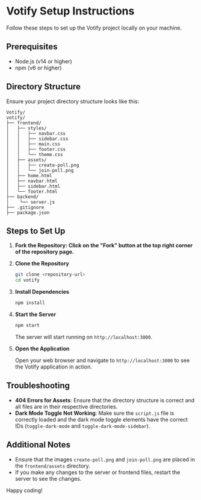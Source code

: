 # Votify Setup Instructions
Follow these steps to set up the Votify project locally on your machine.

## Prerequisites
- Node.js (v14 or higher)
- npm (v6 or higher)

## Directory Structure
Ensure your project directory structure looks like this:

```
Votify/
votify/
├── frontend/
│   ├── styles/
│   │   ├── navbar.css
│   │   ├── sidebar.css
│   │   ├── main.css
│   │   ├── footer.css
│   │   └── theme.css
│   ├── assets/
│   │   ├── create-poll.png
│   │   └── join-poll.png
│   ├── home.html
│   ├── navbar.html
│   ├── sidebar.html
│   └── footer.html
├── backend/
│    └── server.js
├── .gitignore  
├── package.json  
```

## Steps to Set Up

1. **Fork the Repository: Click on the "Fork" button at the top right corner of the repository page.**

2. **Clone the Repository**

   ```bash
   git clone <repository-url>
   cd votify
   ```

3. **Install Dependencies**

   ```bash
   npm install
   ```

4. **Start the Server**

   ```bash
   npm start
   ```

   The server will start running on `http://localhost:3000`.

5. **Open the Application**

   Open your web browser and navigate to `http://localhost:3000` to see the Votify application in action.

## Troubleshooting

- **404 Errors for Assets**: Ensure that the directory structure is correct and all files are in their respective directories.
- **Dark Mode Toggle Not Working**: Make sure the `script.js` file is correctly loaded and the dark mode toggle elements have the correct IDs (`toggle-dark-mode` and `toggle-dark-mode-sidebar`).

## Additional Notes

- Ensure that the images `create-poll.png` and `join-poll.png` are placed in the `frontend/assets` directory.
- If you make any changes to the server or frontend files, restart the server to see the changes.

Happy coding!